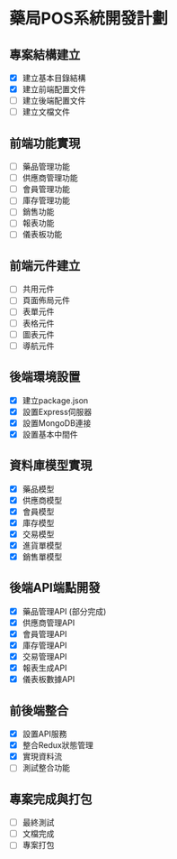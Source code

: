 # 藥局POS系統開發計劃

## 專案結構建立
- [x] 建立基本目錄結構
- [x] 建立前端配置文件
- [ ] 建立後端配置文件
- [ ] 建立文檔文件

## 前端功能實現
- [ ] 藥品管理功能
- [ ] 供應商管理功能
- [ ] 會員管理功能
- [ ] 庫存管理功能
- [ ] 銷售功能
- [ ] 報表功能
- [ ] 儀表板功能

## 前端元件建立
- [ ] 共用元件
- [ ] 頁面佈局元件
- [ ] 表單元件
- [ ] 表格元件
- [ ] 圖表元件
- [ ] 導航元件

## 後端環境設置
- [x] 建立package.json
- [x] 設置Express伺服器
- [x] 設置MongoDB連接
- [x] 設置基本中間件

## 資料庫模型實現
- [x] 藥品模型
- [x] 供應商模型
- [x] 會員模型
- [x] 庫存模型
- [x] 交易模型
- [x] 進貨單模型
- [x] 銷售單模型

## 後端API端點開發
- [x] 藥品管理API (部分完成)
- [x] 供應商管理API
- [x] 會員管理API
- [x] 庫存管理API
- [x] 交易管理API
- [x] 報表生成API
- [x] 儀表板數據API

## 前後端整合
- [x] 設置API服務
- [x] 整合Redux狀態管理
- [x] 實現資料流
- [ ] 測試整合功能

## 專案完成與打包
- [ ] 最終測試
- [ ] 文檔完成
- [ ] 專案打包
